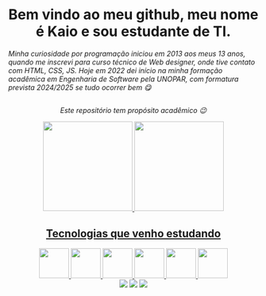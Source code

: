 ## <h1 align="center">Bem vindo ao meu github, meu nome é Kaio e sou estudante de TI.</h1>
<i align="center" >Minha curiosidade por programação iniciou em 2013 aos meus 13 anos, quando me inscrevi para curso técnico de Web designer, onde tive contato com HTML, CSS, JS. Hoje em 2022 dei início na minha formação acadêmica em Engenharia de Software pela UNOPAR, com formatura prevista 2024/2025 se tudo ocorrer bem 😋 </i> 
<div align="center">

##

<i align="center" >Este repositório tem propósito acadêmico  😉 </i> 
<div align="center">
  <a href="https://github.com/kaiotcp1">
  <img height="180em" src="https://github-readme-stats.vercel.app/api?username=kaiotcp1&show_icons=true&theme=maroongold&include_all_commits=true&count_private=true"/>
  <img height="180em" src="https://github-readme-stats.vercel.app/api/top-langs/?username=kaiotcp1&layout=compact&langs_count=7&theme=default&"/>
</div>

##

<h2 align="center">Tecnologias que venho estudando</h2>
<div align="center">
<img width="60px"src="https://cdn.jsdelivr.net/gh/devicons/devicon/icons/javascript/javascript-plain.svg"/>
<img width="60px"src="https://cdn.jsdelivr.net/gh/devicons/devicon/icons/nodejs/nodejs-original.svg" />
<img width="60px"src="https://cdn.jsdelivr.net/gh/devicons/devicon/icons/c/c-original.svg" />
<img width="60px"src="https://cdn.jsdelivr.net/gh/devicons/devicon/icons/csharp/csharp-original.svg" />
<img width="60px"src="https://cdn.jsdelivr.net/gh/devicons/devicon/icons/python/python-original-wordmark.svg" />
<img width="60px"src="https://cdn.jsdelivr.net/gh/devicons/devicon/icons/mongodb/mongodb-original-wordmark.svg" />
</div>


<div> 
  <a href="https://instagram.com/hpkaio" target="_blank"><img src="https://img.shields.io/badge/-Instagram-%23E4405F?style=for-the-badge&logo=instagram&logoColor=white" target="_blank"></a> 
  <a href = "mailto:kaiotcp1@gmail.com@gmail.com"><img src="https://img.shields.io/badge/-Gmail-%23333?style=for-the-badge&logo=gmail&logoColor=white" target="_blank"></a>
  <a href="https://www.linkedin.com/in/hpkaio" target="_blank"><img src="https://img.shields.io/badge/-LinkedIn-%230077B5?style=for-the-badge&logo=linkedin&logoColor=white" target="_blank"></a> 
</div>

##
